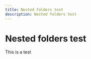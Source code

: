 ```yaml
---
title: Nested folders test
description: Nested folders test
---
```


# Nested folders test
This is a test
